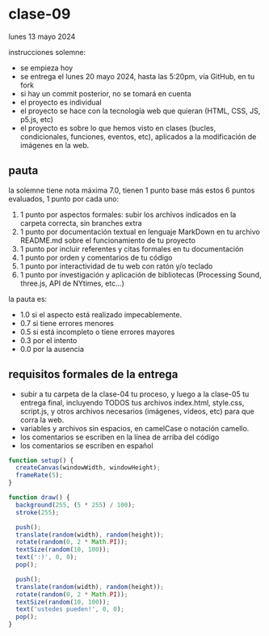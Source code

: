 # clase-09

lunes 13 mayo 2024

instrucciones solemne:

- se empieza hoy
- se entrega el lunes 20 mayo 2024, hasta las 5:20pm, vía GitHub, en tu fork
- si hay un commit posterior, no se tomará en cuenta
- el proyecto es individual
- el proyecto se hace con la tecnología web que quieran (HTML, CSS, JS, p5.js, etc)
- el proyecto es sobre lo que hemos visto en clases (bucles, condicionales, funciones, eventos, etc), aplicados a la modificación de imágenes en la web.

## pauta

la solemne tiene nota máxima 7.0, tienen 1 punto base más estos 6 puntos evaluados, 1 punto por cada uno:

1. 1 punto por aspectos formales: subir los archivos indicados en la carpeta correcta, sin branches extra
2. 1 punto por documentación textual en lenguaje MarkDown en tu archivo README.md sobre el funcionamiento de tu proyecto
3. 1 punto por incluir referentes y citas formales en tu documentación
4. 1 punto por orden y comentarios de tu código
5. 1 punto por interactividad de tu web con ratón y/o teclado
6. 1 punto por investigación y aplicación de bibliotecas (Processing Sound, three.js, API de NYtimes, etc...)

la pauta es:

- 1.0 si el aspecto está realizado impecablemente.
- 0.7 si tiene errores menores
- 0.5 si está incompleto o tiene errores mayores
- 0.3 por el intento
- 0.0 por la ausencia

## requisitos formales de la entrega

- subir a tu carpeta de la clase-04 tu proceso, y luego a la clase-05 tu entrega final, incluyendo TODOS tus archivos index.html, style.css, script.js, y otros archivos necesarios (imágenes, videos, etc) para que corra la web.
- variables y archivos sin espacios, en camelCase o notación camello.
- los comentarios se escriben en la línea de arriba del código
- los comentarios se escriben en español

```js
function setup() {
  createCanvas(windowWidth, windowHeight);
  frameRate(5);
}

function draw() {
  background(255, (5 * 255) / 100);
  stroke(255);

  push();
  translate(random(width), random(height));
  rotate(random(0, 2 * Math.PI));
  textSize(random(10, 100));
  text(':)', 0, 0);
  pop();

  push();
  translate(random(width), random(height));
  rotate(random(0, 2 * Math.PI));
  textSize(random(10, 100));
  text('ustedes pueden!', 0, 0);
  pop();
}
```
